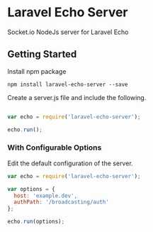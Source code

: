 # Laravel Echo Server

Socket.io NodeJs server for Laravel Echo

## Getting Started

Install npm package

```
npm install laravel-echo-server --save
```

Create a server.js file and include the following.

```js

var echo = require('laravel-echo-server');

echo.run();

```


### With Configurable Options

Edit the default configuration of the server.

```js
var echo = require('laravel-echo-server');

var options = {
  host: 'example.dev',
  authPath: '/broadcasting/auth'
};

echo.run(options);
```
